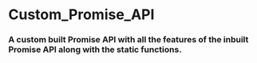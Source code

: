# Custom_Promise_API

### A custom built Promise API with all the features of the inbuilt Promise API along with the static functions.
